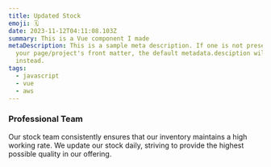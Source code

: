 ```yaml
---
title: Updated Stock
emoji: 🗓
date: 2023-11-12T04:11:08.103Z
summary: This is a Vue component I made
metaDescription: This is a sample meta description. If one is not present in
  your page/project's front matter, the default metadata.desciption will be used
  instead.
tags:
  - javascript
  - vue
  - aws
---
```

### P﻿rofessional Team

Our stock team consistently ensures that our inventory maintains a high working rate. We update our stock daily, striving to provide the highest possible quality in our offering.